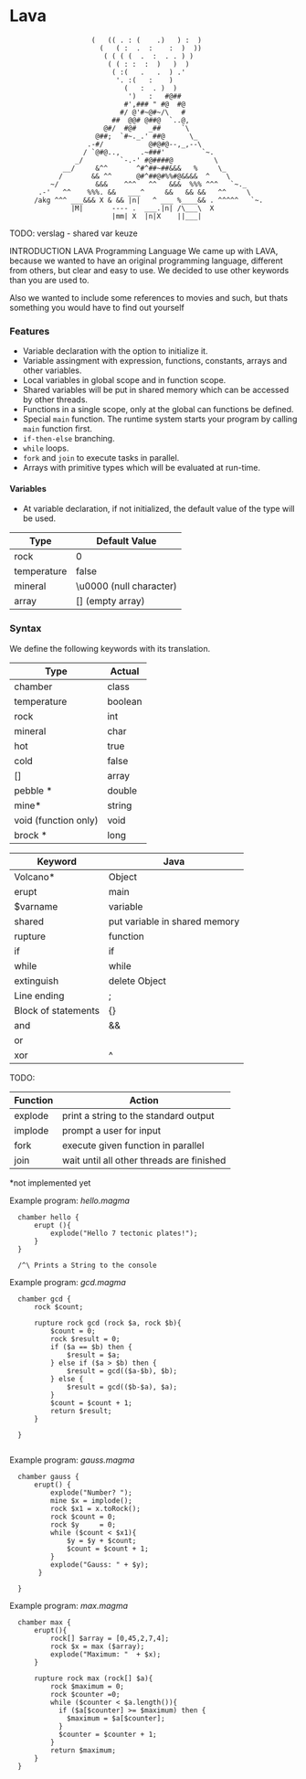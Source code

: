 # Lava
                        (   (( . : (    .)   ) :  )
                          (   ( :  .  :    :  )  ))
                           ( ( ( (  .  :  . . ) )
                            ( ( : :  :  )   )  )
                             ( :(   .   .  ) .'
                              '. :(   :    )
                                (   :  . )  )
                                 ')   :   #@##
                                #',### " #@  #@
                               #/ @'#~@#~/\   #
                             ##  @@# @##@  `..@,
                           @#/  #@#   _##     `\
                         @##;  `#~._.' ##@      \_
                       .-#/           @#@#@--,_,--\
                      / `@#@..,     .~###'         `~.
                    _/         `-.-' #@####@          \
                 __/     &^^       ^#^##~##&&&   %     \_
                /       && ^^      @#^##@#%%#@&&&&  ^    \
              ~/         &&&    ^^^   ^^   &&&  %%% ^^^   `~._
           .-'   ^^    %%%. &&   ___^     &&   && &&   ^^     \
          /akg ^^^ ___&&& X & && |n|   ^ ___ %____&& . ^^^^^   `~.
                   |M|       ---- .  ___.|n| /\___\  X
                             |mm| X  |n|X    ||___|             



TODO:
verslag - shared var keuze

INTRODUCTION
LAVA Programming Language
We came up with LAVA, because we wanted to have an original programming language,
different from others, but clear and easy to use. We decided to use other keywords than you are used to.

Also we wanted to include some references to movies and such, but thats something you would have to find out yourself


### Features
- Variable declaration with the option to initialize it.
- Variable assingment with expression, functions, constants, arrays and other variables.
- Local variables in global scope and in function scope.
- Shared variables will be put in shared memory which can be accessed by other threads.
- Functions in a single scope, only at the global can functions be defined. 
- Special `main` function. The runtime system starts your program by calling `main` function first.
- `if-then-else` branching.
- `while` loops.
- `fork` and `join` to execute tasks in parallel.
- Arrays with primitive types which will be evaluated at run-time.


#### Variables
- At variable declaration, if not initialized, the default value of the type will be used.

Type | Default Value
---- | ------
rock | 0
temperature | false
mineral | \u0000 (null character)
array | [] (empty array)
 

### Syntax
We define the following keywords with its translation.

Type            | Actual
----            | ----
chamber         | class
temperature     | boolean
rock            | int
mineral         | char
hot             | true
cold            | false
[]              | array
pebble *         | double
mine*            | string
void (function only)            | void
brock  *         | long


Keyword             | Java
---------           | --------
Volcano*             | Object
erupt               | main
$varname            | variable
shared              | put variable in shared memory
rupture             | function
if                  | if
while               | while
extinguish          | delete Object
Line ending         | ;
Block of statements | {}
and                 | &&
or                  | ||
xor                 | ^


TODO:
 
Function | Action
--------| --------
explode | print a string to the standard output
implode | prompt a user for input
fork    | execute given function in parallel
join    | wait until all other threads are finished


*not implemented yet

Example program: *hello.magma*
```
  chamber hello {
      erupt (){
          explode("Hello 7 tectonic plates!");
      }
  }
  
  /^\ Prints a String to the console
```

Example program: *gcd.magma*
```
  chamber gcd {
      rock $count;
  
      rupture rock gcd (rock $a, rock $b){
          $count = 0;
          rock $result = 0;
          if ($a == $b) then {
              $result = $a;
          } else if ($a > $b) then {
              $result = gcd(($a-$b), $b);
          } else {
              $result = gcd(($b-$a), $a);
          }
          $count = $count + 1;
          return $result;
      }
  
  }
  

```

Example program: *gauss.magma*
```
  chamber gauss {
      erupt() {
          explode("Number? ");
          mine $x = implode();
          rock $x1 = x.toRock();
          rock $count = 0;
          rock $y     = 0;
          while ($count < $x1){
              $y = $y + $count;
              $count = $count + 1;
          }
          explode("Gauss: " + $y);
       }
  
  }

```

Example program: *max.magma*
```
  chamber max {
      erupt(){
          rock[] $array = [0,45,2,7,4];
          rock $x = max ($array);
          explode("Maximum: "  + $x);
      }
  
      rupture rock max (rock[] $a){
          rock $maximum = 0;
          rock $counter =0;
          while ($counter < $a.length()){
            if ($a[$counter] >= $maximum) then {
              $maximum = $a[$counter];
            }
            $counter = $counter + 1;
          }
          return $maximum;
      }
  }

```
